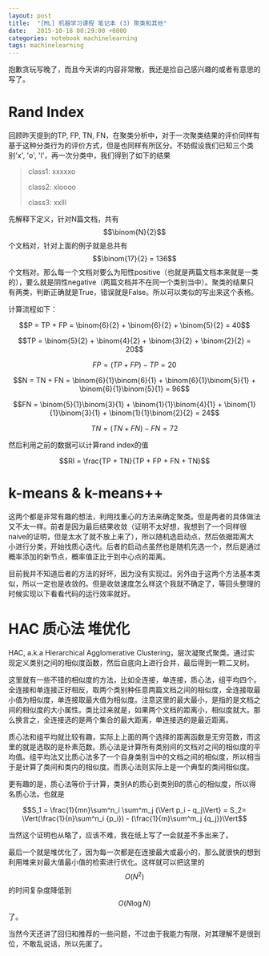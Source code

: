 ```yaml
---
layout: post
title:  "[ML] 机器学习课程 笔记本 (3) 聚类和其他"
date:   2015-10-18 00:29:00 +0800
categories: notebook machinelearning
tags: machinelearning
---
```

抱歉贪玩写晚了，而且今天讲的内容非常散，我还是捡自己感兴趣的或者有意思的写了。

# Rand Index

回顾昨天提到的TP, FP, TN, FN，在聚类分析中，对于一次聚类结果的评价同样有基于这种分类行为的评价方式，但是也同样有所区分。不妨假设我们已知三个类别'x', 'o', 'l'，再一次分类中，我们得到了如下的结果

> class1: xxxxxo
>
> class2: xloooo
>
> class3: xxlll

先解释下定义，针对N篇文档，共有$$\binom{N}{2}$$个文档对，针对上面的例子就是总共有$$\binom{17}{2} = 136$$个文档对。那么每一个文档对要么为阳性positive（也就是两篇文档本来就是一类的），要么就是阴性negative（两篇文档并不在同一个类别当中）。聚类的结果只有两类，判断正确就是True，错误就是False。所以可以类似的写出来这个表格。

计算流程如下：

$$P = TP + FP = \binom{6}{2} + \binom{6}{2} + \binom{5}{2} = 40$$

$$TP = \binom{5}{2} + \binom{4}{2} + \binom{3}{2} + \binom{2}{2} = 20$$

$$FP = (TP + FP) - TP= 20$$

$$N = TN + FN = \binom{6}{1}\binom{6}{1} + \binom{6}{1}\binom{5}{1} + \binom{6}{1}\binom{5}{1} = 96$$

$$FN = \binom{5}{1}\binom{3}{1} + \binom{1}{1}\binom{4}{1} + \binom{1}{1}\binom{3}{1} + \binom{1}{1}\binom{2}{2} = 24$$

$$TN = (TN + FN) - FN= 72$$

然后利用之前的数据可以计算rand index的值

$$RI = \frac{TP + TN}{TP + FP + FN + TN}$$

# k-means & k-means++

这两个都是非常有趣的想法，利用找重心的方法来确定聚类。但是两者的具体做法又不太一样。前者是因为最后结果收敛（证明不太好想，我想到了一个同样很naive的证明，但是太水了就不放上来了），所以随机选启动点，然后依据距离大小进行分类，开始找质心迭代。后者的启动点虽然也是随机先选一个，然后是通过概率添加的新节点，概率值正比于到中心点的距离。

目前我并不知道后者的方法的好坏，因为没有实现过。另外由于这两个方法基本类似，所以一定也是收敛的。但是收敛速度怎么样这个我就不确定了，等回头整理的时候实现以下看看代码的运行效率就好。

# HAC 质心法 堆优化

HAC, a.k.a Hierarchical Agglomerative Clustering，层次凝聚式聚类。通过实现定义类别之间的相似度函数，然后自底向上进行合并，最后得到一颗二叉树。

这里就有一些不错的相似度的方法，比如全连接，单连接，质心法，组平均四个。全连接和单连接正好相反，取两个类别种任意两篇文档之间的相似度，全连接取最小值为相似度，单连接取最大值为相似度。注意这里的最大最小，是指的是文档之间的相似度的大小属性。类比过来就是，如果两个文档的距离小，相似度就大。那么换言之，全连接选的是两个集合的最大距离，单连接选的是最近距离。

质心法和组平均就比较有趣，实际上上面的两个选择的距离函数是无穷范数，而这里的就是选取的是朴素范数。质心法是计算所有类别间的文档对之间的相似度的平均值。组平均法又比质心法多了一个自身类别当中的文档之间的相似度，所以相当于是计算了类间和类内的相似度。而质心法则实际上是一个典型的类间相似度。

更有趣的是，质心法等价于计算，类别A的质心到类别B的质心的相似度，所以得名质心法。也就是

$$S_1 = \frac{1}{mn}\sum^n_i \sum^m_j {\Vert p_i - q_j\Vert} = S_2= \Vert(\frac{1}{n}\sum^n_i {p_i}) - (\frac{1}{m}\sum^m_j {q_j})\Vert$$

当然这个证明也从略了，应该不难，我在纸上写了一会就差不多出来了。

最后一个就是堆优化了，因为每一次都是在连接最大或最小的，那么就很快的想到利用堆来对最大值最小值的检索进行优化。这样就可以把这里的$$O(N^2)$$的时间复杂度降低到$$O(N\log N)$$了。

当然今天还讲了回归和推荐的一些问题，不过由于我能力有限，对其理解不是很到位，不敢乱说话，所以先匿了。